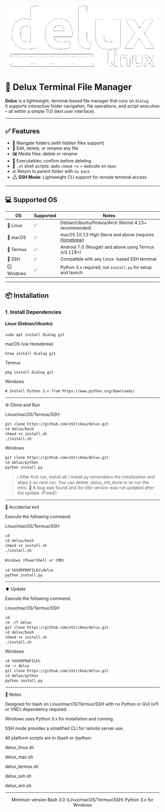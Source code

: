 <p align="center">
  <img src="image/logo.png" alt="logo"/>
</p>

# 🧾 Delux Terminal File Manager

**Delux** is a lightweight, terminal-based file manager that runs on `dialog`.  
It supports interactive folder navigation, file operations, and script execution – all within a simple TUI (text user interface).

---

## ✅ Features

- 📁 Navigate folders (with hidden files support)
- 📝 Edit, delete, or rename any file
- 🖼️ Media files: delete or rename
- 🧨 Executables: confirm before deleting
- 🐚 `.sh` shell scripts: auto `chmod +x` + execute on `Open`
- 🔙 Return to parent folder with `Go back`
- 🖧 **SSH Mode**: Lightweight CLI support for remote terminal access

---

## 💻 Supported OS

| OS         | Supported | Notes                                                                 |
|------------|-----------|-----------------------------------------------------------------------|
| 🐧 Linux    | ✅         | Debian/Ubuntu/Fedora/Arch (Kernel 4.15+ recommended)                 |
| 🍎 macOS    | ✅         | macOS 10.13 High Sierra and above (requires [Homebrew](https://brew.sh/)) |
| 📱 Termux   | ✅         | Android 7.0 (Nougat) and above using Termux (v0.118+)               |
| 🔐 SSH      | ✅         | Compatible with any Linux-based SSH terminal                        |
| 🪟 Windows  | ✅         | Python 3.x required; run `install.py` for setup and launch         |

---

## 📦 Installation

### 1. Install Dependencies

#### Linux (Debian/Ubuntu)
```
sudo apt install dialog git
```
macOS (via Homebrew)
```
brew install dialog git
```
Termux
```
pkg install dialog git
```
Windows
```
# Install Python 3.x from https://www.python.org/downloads/
```

---

⚙️ Clone and Run

Linux/macOS/Termux/SSH
```
git clone https://github.com/xStrikea/delux.git
cd delux/bash
chmod +x install.sh
./install.sh
```
Windows
```
git clone https://github.com/xStrikea/delux.git
cd delux/python
python install.py
```
> ℹ️ After first run, install.sh / install.py remembers the initialization and skips it on next run.
You can delete .delux_init_done to re-run the intro.
🔧 A bug was found and the title version was not updated after the update. (Fixed!)




---

🔄 Accidental exit

Execute the following command.

Linux/macOS/Termux/SSH
```
cd
cd delux/bash
chmod +x install.sh
./install.sh

Windows (PowerShell or CMD)

cd %USERPROFILE%\delux
python install.py
```

---

⬆️ Update

Execute the following command.

Linux/macOS/Termux/SSH
```
cd
rm -rf delux
git clone https://github.com/xStrikea/delux.git
cd delux/bash
chmod +x install.sh
./install.sh
```
Windows
```
cd %USERPROFILE%
rm -r delux
git clone https://github.com/xStrikea/delux.git
cd delux/python
python install.py

```
---

🧠 Notes

Designed for bash on Linux/macOS/Termux/SSH with no Python or GUI (x11 or VNC) dependency required.

Windows uses Python 3.x for installation and running.

SSH mode provides a simplified CLI for remote server use.

All platform scripts are in /bash or /python:

delux_linux.sh

delux_mac.sh

delux_termux.sh

delux_ssh.sh

delux_win.sh



---

<p align="center">
Minimum version Bash 3.0 (Linux/macOS/Termux/SSH)  
Python 3.x for Windows
</p>